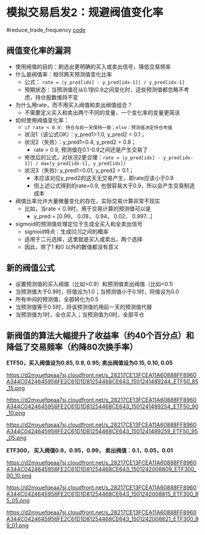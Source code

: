 # 模拟交易启发2：规避阀值变化率
#reduce_trade_frequency
[code](https://github.com/EmbraceLife/LIE/blob/master/my_utils/viz_03_stock_03_ETF_simple_cut_frequency.py)

## 阀值变化率的漏洞
- 使用阀值的目的：刷选出更明确的买入或卖出信号，降低交易频率
- 什么是阀值率：相邻两天预测值变化比率
  - 公式： `rate = |y_pred[idx] - y_pred[idx-1]| / y_pred[idx-1]`
  - 预期状态：当预测值在从0.1到0.9之间变化时，这些预测值都忽略不考虑，持仓股数维持不变
- 为什么用rate，而不用买入阀值和卖出阀值组合？
  - 不需要定义买入和卖出两个不同的变量，一个变化率的变量更简洁
- 如何使用阀值变化率：
  - `if rate < 0.9: 持仓与前一天保持一致；else：预测值决定持仓市值`
  - 状况1（该公式OK）：y_pred1=1.0,  y_pred2 = 0.1； 
  - 状况2（失败）：y_pred1=0.4,  y_pred2 = 0.8；
    - rate > 0.9, 预测值在0.1-0.9之间还是产生交易了
  - 修改后的公式，对状况2更合理：`rate = |y_pred[idx] - y_pred[idx-1]| / max(y_pred[idx-1], y_pred[idx])`
  - 状况3（失败): y_pred1=0.01,  y_pred2 = 0.1；
    - 本应该对应y_pred2的这天无交易产生，即rate应该小于0.9
    - 但上述公式得到的rate=0.9, 也很容易大于0.9，所以会产生交易制造成本
- 阀值比率允许大量微量变化的存在，实际交易计算非常不现实
  - 比如，当rate < 0.9时，用于交易计算的预测值可以是
    - y_pred = [0.99， 0.08， 0.94， 0.02， 0.997…]
- sigmoid的预测值处理定位于生成全买入和全卖出信号
  - sigmoid特点：生成[0,1]之间的概率
  - 适用于二元选择，这里就是买入或卖出，两个选择
  - 因此，除了1 和0 以外的数值都没有意义
## 新的阀值公式
- 设置预测值的买入阀值（比如>0.9）和预测值卖出阀值（比如<0.1)
- 当预测值大于0.9时，将值设为1.0；当预测值小于0.1时，将值设为0.0
- 所有中间的预测值，全部转化为0.5
- 当预测值等于0.5时，将该预测值的用前一天的预测值代替
- 当预测值为1时，全仓买入；当预测值为0时，全部平仓


## 新阀值的算法大幅提升了收益率（约40个百分点）和降低了交易频率（约降80次换手率）

**ETF50，买入阀值设为0.85, 0.9, 0.95; 卖出阀值设为0.15, 0.10, 0.05**

https://d2mxuefqeaa7sj.cloudfront.net/s_28217CE13FCEA11A60888FF8960A344C0424645956FE2C61D1D81254468CE643_1501241489244_ETF50_85_15.png

https://d2mxuefqeaa7sj.cloudfront.net/s_28217CE13FCEA11A60888FF8960A344C0424645956FE2C61D1D81254468CE643_1501241489254_ETF50_90_10.png

https://d2mxuefqeaa7sj.cloudfront.net/s_28217CE13FCEA11A60888FF8960A344C0424645956FE2C61D1D81254468CE643_1501241489259_ETF50_95_05.png


**ETF300， 买入阀值0.9，0.95，0.99， 卖出阀值：0.1，0.05，0.01**

https://d2mxuefqeaa7sj.cloudfront.net/s_28217CE13FCEA11A60888FF8960A344C0424645956FE2C61D1D81254468CE643_1501242008809_ETF300_90_10.png

https://d2mxuefqeaa7sj.cloudfront.net/s_28217CE13FCEA11A60888FF8960A344C0424645956FE2C61D1D81254468CE643_1501242008815_ETF300_95_05.png

https://d2mxuefqeaa7sj.cloudfront.net/s_28217CE13FCEA11A60888FF8960A344C0424645956FE2C61D1D81254468CE643_1501242008821_ETF300_99_01.png


